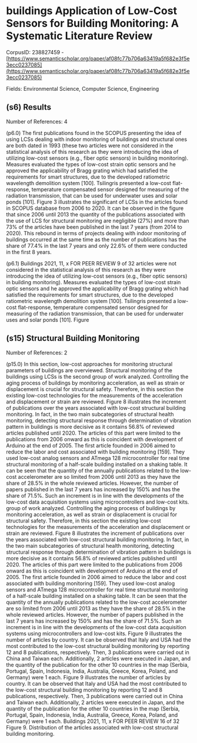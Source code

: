# buildings Application of Low-Cost Sensors for Building Monitoring: A Systematic Literature Review

CorpusID: 238827459 - [https://www.semanticscholar.org/paper/af08fc77b706a63419a5f682e3f5e3ecc0237085](https://www.semanticscholar.org/paper/af08fc77b706a63419a5f682e3f5e3ecc0237085)

Fields: Environmental Science, Computer Science, Engineering

## (s6) Results
Number of References: 4

(p6.0) The first publications found in the SCOPUS presenting the idea of using LCSs dealing with indoor monitoring of buildings and structural ones are both dated in 1993 (these two articles were not considered in the statistical analysis of this research as they were introducing the idea of utilizing low-cost sensors (e.g., fiber optic sensors) in building monitoring). Measures evaluated the types of low-cost strain optic sensors and he approved the applicability of Bragg grating which had satisfied the requirements for smart structures, due to the developed ratiometric wavelength demolition system [100]. Tsilingris presented a low-cost flat-response, temperature compensated sensor designed for measuring of the radiation transmission, that can be used for underwater uses and solar ponds [101]. Figure 3 illustrates the significant of LCSs in the articles found in SCOPUS database from 2006 to 2020. It can be observed in the figure that since 2006 until 2013 the quantity of the publications associated with the use of LCS for structural monitoring are negligible (27%) and more than 73% of the articles have been published in the last 7 years (from 2014 to 2020). This rebound in terms of projects dealing with indoor monitoring of buildings occurred at the same time as the number of publications has the share of 77.4% in the last 7 years and only 22.6% of them were conducted in the first 8 years.

(p6.1) Buildings 2021, 11, x FOR PEER REVIEW 9 of 32 articles were not considered in the statistical analysis of this research as they were introducing the idea of utilizing low-cost sensors (e.g., fiber optic sensors) in building monitoring). Measures evaluated the types of low-cost strain optic sensors and he approved the applicability of Bragg grating which had satisfied the requirements for smart structures, due to the developed ratiometric wavelength demolition system [100]. Tsilingris presented a low-cost flat-response, temperature compensated sensor designed for measuring of the radiation transmission, that can be used for underwater uses and solar ponds [101]. Figure 
## (s15) Structural Building Monitoring
Number of References: 2

(p15.0) In this section, low-cost approaches for monitoring structural parameters of buildings are overviewed. Structural monitoring of the buildings using LCSs is the second group of work analyzed. Controlling the aging process of buildings by monitoring acceleration, as well as strain or displacement is crucial for structural safety. Therefore, in this section the existing low-cost technologies for the measurements of the acceleration and displacement or strain are reviewed. Figure 8 illustrates the increment of publications over the years associated with low-cost structural building monitoring. In fact, in the two main subcategories of structural health monitoring, detecting structural response through determination of vibration pattern in buildings is more decisive as it contains 56.8% of reviewed articles published until 2020. The articles of this part were limited to the publications from 2006 onward as this is coincident with development of Arduino at the end of 2005. The first article founded in 2006 aimed to reduce the labor and cost associated with building monitoring [159]. They used low-cost analog sensors and ATmega 128 microcontroller for real time structural monitoring of a half-scale building installed on a shaking table. It can be seen that the quantity of the annually publications related to the low-cost accelerometer are so limited from 2006 until 2013 as they have the share of 28.5% in the whole reviewed articles. However, the number of papers published in the last 7 years has increased by 150% and has the share of 71.5%. Such an increment is in line with the developments of the low-cost data acquisition systems using microcontrollers and low-cost kits. group of work analyzed. Controlling the aging process of buildings by monitoring acceleration, as well as strain or displacement is crucial for structural safety. Therefore, in this section the existing low-cost technologies for the measurements of the acceleration and displacement or strain are reviewed. Figure 8 illustrates the increment of publications over the years associated with low-cost structural building monitoring. In fact, in the two main subcategories of structural health monitoring, detecting structural response through determination of vibration pattern in buildings is more decisive as it contains 56.8% of reviewed articles published until 2020. The articles of this part were limited to the publications from 2006 onward as this is coincident with development of Arduino at the end of 2005. The first article founded in 2006 aimed to reduce the labor and cost associated with building monitoring [159]. They used low-cost analog sensors and ATmega 128 microcontroller for real time structural monitoring of a half-scale building installed on a shaking table. It can be seen that the quantity of the annually publications related to the low-cost accelerometer are so limited from 2006 until 2013 as they have the share of 28.5% in the whole reviewed articles. However, the number of papers published in the last 7 years has increased by 150% and has the share of 71.5%. Such an increment is in line with the developments of the low-cost data acquisition systems using microcontrollers and low-cost kits.  Figure 9 illustrates the number of articles by country. It can be observed that Italy and USA had the most contributed to the low-cost structural building monitoring by reporting 12 and 8 publications, respectively. Then, 3 publications were carried out in China and Taiwan each. Additionally, 2 articles were executed in Japan, and the quantity of the publication for the other 10 countries in the map (Serbia, Portugal, Spain, Indonesia, India, Australia, Greece, Korea, Poland, and Germany) were 1 each.  Figure 9 illustrates the number of articles by country. It can be observed that Italy and USA had the most contributed to the low-cost structural building monitoring by reporting 12 and 8 publications, respectively. Then, 3 publications were carried out in China and Taiwan each. Additionally, 2 articles were executed in Japan, and the quantity of the publication for the other 10 countries in the map (Serbia, Portugal, Spain, Indonesia, India, Australia, Greece, Korea, Poland, and Germany) were 1 each. Buildings 2021, 11, x FOR PEER REVIEW 16 of 32 Figure 9. Distribution of the articles associated with low-cost structural building monitoring.
